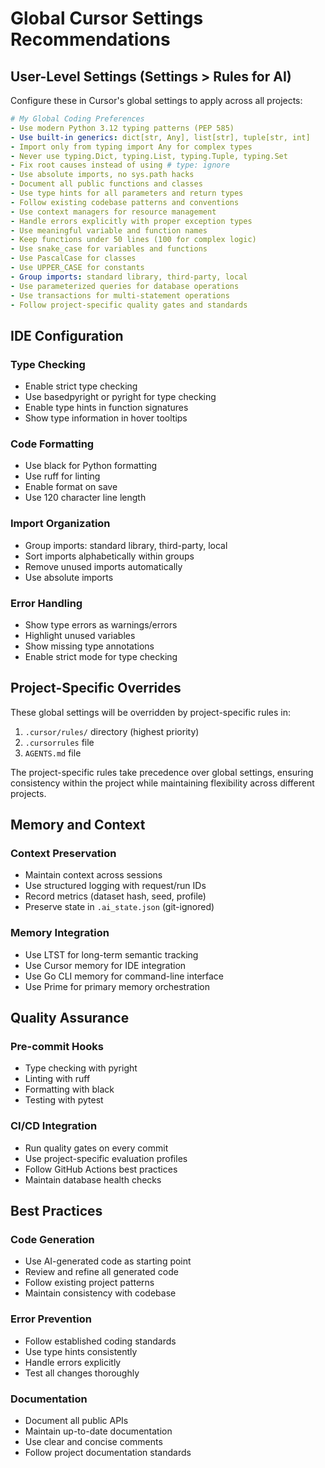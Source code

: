 # Global Cursor Settings Recommendations

## User-Level Settings (Settings > Rules for AI)

Configure these in Cursor's global settings to apply across all projects:

```yaml
# My Global Coding Preferences
- Use modern Python 3.12 typing patterns (PEP 585)
- Use built-in generics: dict[str, Any], list[str], tuple[str, int]
- Import only from typing import Any for complex types
- Never use typing.Dict, typing.List, typing.Tuple, typing.Set
- Fix root causes instead of using # type: ignore
- Use absolute imports, no sys.path hacks
- Document all public functions and classes
- Use type hints for all parameters and return types
- Follow existing codebase patterns and conventions
- Use context managers for resource management
- Handle errors explicitly with proper exception types
- Use meaningful variable and function names
- Keep functions under 50 lines (100 for complex logic)
- Use snake_case for variables and functions
- Use PascalCase for classes
- Use UPPER_CASE for constants
- Group imports: standard library, third-party, local
- Use parameterized queries for database operations
- Use transactions for multi-statement operations
- Follow project-specific quality gates and standards
```

## IDE Configuration

### Type Checking
- Enable strict type checking
- Use basedpyright or pyright for type checking
- Enable type hints in function signatures
- Show type information in hover tooltips

### Code Formatting
- Use black for Python formatting
- Use ruff for linting
- Enable format on save
- Use 120 character line length

### Import Organization
- Group imports: standard library, third-party, local
- Sort imports alphabetically within groups
- Remove unused imports automatically
- Use absolute imports

### Error Handling
- Show type errors as warnings/errors
- Highlight unused variables
- Show missing type annotations
- Enable strict mode for type checking

## Project-Specific Overrides

These global settings will be overridden by project-specific rules in:
1. `.cursor/rules/` directory (highest priority)
2. `.cursorrules` file
3. `AGENTS.md` file

The project-specific rules take precedence over global settings, ensuring consistency within the project while maintaining flexibility across different projects.

## Memory and Context

### Context Preservation
- Maintain context across sessions
- Use structured logging with request/run IDs
- Record metrics (dataset hash, seed, profile)
- Preserve state in `.ai_state.json` (git-ignored)

### Memory Integration
- Use LTST for long-term semantic tracking
- Use Cursor memory for IDE integration
- Use Go CLI memory for command-line interface
- Use Prime for primary memory orchestration

## Quality Assurance

### Pre-commit Hooks
- Type checking with pyright
- Linting with ruff
- Formatting with black
- Testing with pytest

### CI/CD Integration
- Run quality gates on every commit
- Use project-specific evaluation profiles
- Follow GitHub Actions best practices
- Maintain database health checks

## Best Practices

### Code Generation
- Use AI-generated code as starting point
- Review and refine all generated code
- Follow existing project patterns
- Maintain consistency with codebase

### Error Prevention
- Follow established coding standards
- Use type hints consistently
- Handle errors explicitly
- Test all changes thoroughly

### Documentation
- Document all public APIs
- Maintain up-to-date documentation
- Use clear and concise comments
- Follow project documentation standards

